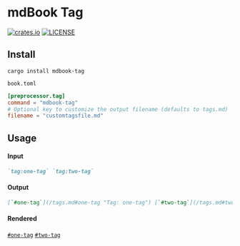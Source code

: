 # mdBook Tag

[![crates.io](https://img.shields.io/crates/v/mdbook-tag.svg)](https://crates.io/crates/mdbook-tag)
[![LICENSE](https://img.shields.io/github/license/dylanowen/mdbook-tag.svg)](LICENSE)

## Install

```
cargo install mdbook-tag
```

`book.toml`
```toml
[preprocessor.tag]
command = "mdbook-tag"
# Optional key to customize the output filename (defaults to tags.md)
filename = "customtagsfile.md"
```

## Usage

#### Input

~~~markdown
`tag:one-tag` `tag:two-tag`
~~~

#### Output

~~~markdown
[`#one-tag`](/tags.md#one-tag "Tag: one-tag") [`#two-tag`](/tags.md#two-tag "Tag: two-tag")
~~~

#### Rendered

[`#one-tag`](/tags.md#one-tag "Tag: one-tag") [`#two-tag`](/tags.md#two-tag "Tag: two-tag")